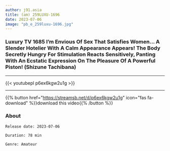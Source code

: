 ```yaml
---
author: j91.asia
title: (am) 259LUXU-1696
date: 2023-07-06
image: "pb_e_259luxu-1696.jpg"
---
```


### Luxury TV 1685 I’m Envious Of Sex That Satisfies Women… A Slender Hotelier With A Calm Appearance Appears! The Body Secretly Hungry For Stimulation Reacts Sensitively, Panting With An Ecstatic Expression On The Pleasure Of A Powerful Piston! (Shizune Tachibana)
___

{{< youtubepl p6ex6kgw2u1g >}}
___

{{% button href="https://streamsb.net/d/p6ex6kgw2u1g" icon="fas fa-download" %}}download this video{{% /button %}}
### About

`Release date: 2023-07-06`

`Duration: 78 min`

`Genre:	Amateur`